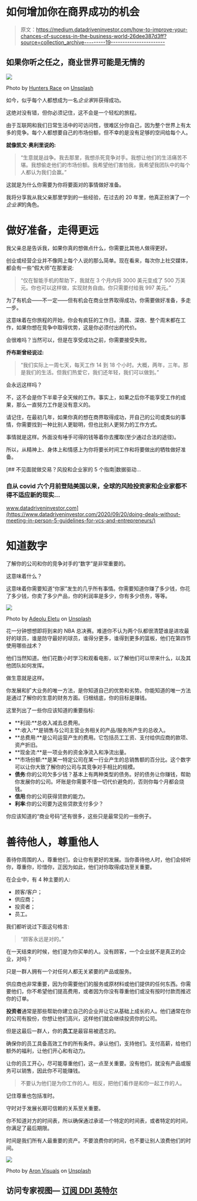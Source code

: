 # 如何增加你在商界成功的机会

> 原文：<https://medium.datadriveninvestor.com/how-to-improve-your-chances-of-success-in-the-business-world-26dee387d3ff?source=collection_archive---------19----------------------->

## 如果你听之任之，商业世界可能是无情的

![](img/68040df3c29666f2daf7d6cee16dee93.png)

Photo by [Hunters Race](https://unsplash.com/@huntersrace?utm_source=medium&utm_medium=referral) on [Unsplash](https://unsplash.com?utm_source=medium&utm_medium=referral)

如今，似乎每个人都想成为一名*企业家*并获得成功。

这绝对没有错，但你必须记住，这不会是一个轻松的旅程。

由于互联网和我们日常生活中的可访问性，很难区分你自己，因为整个世界上有太多的竞争。每个人都想要自己的市场份额，但不幸的是没有足够的空间给每个人。

**就像凯文·奥利里说的:**

> “生意就是战争。我去那里，我想杀死竞争对手。我想让他们的生活痛苦不堪。我想偷走他们的市场份额。我希望他们害怕我，我希望我团队中的每个人都认为我们会赢。”

这就是为什么你需要为你将要面对的事情做好准备。

我将分享我从我父亲那里学到的一些经验，在过去的 20 年里，他真正扮演了一个*企业家*的角色。

# 做好准备，走得更远

我父亲总是告诉我，如果你真的想做点什么，你需要比其他人做得更好。

创业或经营企业并不像网上每个人说的那么简单。现在看来，每次你上社交媒体，都会有一些“假大师”在那里说:

> “仅在智能手机的帮助下，我就在 3 个月内将 3000 美元变成了 500 万美元。你也可以这样做，实现财务自由。你只需要付给我 997 美元。”

为了有机会——不一定——但有机会在商业世界取得成功，你需要做好准备，多走一步。

这意味着在你旅程的开始，你会有疯狂的工作日。清晨、深夜、整个周末都在工作，如果你想在竞争中取得优势，这是你必须付出的代价。

会很难吗？当然可以，但是在享受成功之前，你需要接受失败。

**乔布斯曾经说过:**

> “我们实际上一周七天，每天工作 14 到 18 个小时。大概，两年，三年。那是我们的生活。但我们热爱它，我们还年轻，我们可以做到。”

会永远这样吗？

不，这不会是你下半辈子全天候的工作。事实上，如果之后你不能享受工作的成果，那么一直努力工作是没有意义的。

请记住，在最初几年，如果你真的想在商界取得成功，开自己的公司或类似的事情，你需要找到一种比别人更聪明，但也比别人更努力的工作方式。

事情就是这样。外面没有唾手可得的钱等着你去攫取(至少通过合法的途径)。

所以，从精神上、身体上和情感上为你将要长时间工作和将要做出的牺牲做好准备。

[](https://www.datadriveninvestor.com/2020/09/20/doing-deals-without-meeting-in-person-5-guidelines-for-vcs-and-entrepreneurs/) [## 不见面就做交易？风投和企业家的 5 个指南|数据驱动…

### 自从 covid 六个月前登陆美国以来，全球的风险投资家和企业家都不得不适应新的现实…

www.datadriveninvestor.com](https://www.datadriveninvestor.com/2020/09/20/doing-deals-without-meeting-in-person-5-guidelines-for-vcs-and-entrepreneurs/) 

# 知道数字

了解你的公司和你的竞争对手的“数字”是非常重要的。

这意味着什么？

这意味着你需要知道“你家”发生的几乎所有事情。你需要知道你赚了多少钱，你花了多少钱，你卖了多少产品，你的利润率是多少，你有多少债务，等等。

![](img/81b04cca8085d9eae8c19343a58ffa6b.png)

Photo by [Adeolu Eletu](https://unsplash.com/@adeolueletu?utm_source=medium&utm_medium=referral) on [Unsplash](https://unsplash.com?utm_source=medium&utm_medium=referral)

花一分钟想想即将到来的 NBA 总决赛。难道你不认为两个队都很清楚谁是进攻最好的球员，谁是防守最好的球员，谁得分更多，谁得到更多的篮板，他们在第四节使用哪些战术？

他们当然知道。他们花数小时学习和观看电影，以了解他们可以带来什么，以及其他团队如何发挥。

做生意就是这样。

你发展和扩大业务的唯一方法，是你知道自己的优势和劣势。你能知道的唯一方法是通过了解你的生意的财务方面。归根结底，你的目标是赚钱。

这里列出了一些你应该知道的重要指标:

*   **利润:**总收入减去总费用。
*   **:收入:**是销售与公司主营业务相关的产品/服务所产生的总收入。
*   **总费用:**是公司运营产生的费用。它包括员工工资、支付给供应商的款项、资产折旧。
*   **现金流:**是一项业务的资金净流入和净流出量。
*   **市场份额:**是某一特定公司在某一行业产生的总销售额的百分比。这个数字可以让你大致了解你的公司与其竞争对手相比的规模。
*   **债务**:你的公司欠多少钱？基本上有两种类型的债务。好的债务让你赚钱，帮助你发展你的公司。坏账是你需要不惜一切代价避免的，否则你每个月都会烧钱。
*   **信用**:你的公司获得贷款的能力。
*   **利率**:你的公司要为这些贷款支付多少？

你应该知道的“商业号码”还有很多，这些只是最常见的一些例子。

# 善待他人，尊重他人

善待你周围的人，尊重他们，会让你有更好的发展。当你善待他人时，他们会倾听你，尊重你，珍惜你，正因为如此，他们对你取得成功至关重要。

在企业中，有 4 种主要的人:

*   顾客/客户；
*   供应商；
*   投资者；
*   员工。

我们都听说过下面这句格言:

> “顾客永远是对的。”

在一天结束的时候，他们是为你买单的人。没有顾客，一个企业就不是真正的企业，对吗？

只是一群人拥有一个对任何人都无关紧要的产品或服务。

供应商也非常重要，因为你需要他们的服务或原材料或他们提供的任何东西。你需要他们，你不希望他们提高费用，或者因为你没有尊重他们或没有按时付款而推迟你的订单。

**投资者**通常是那些帮助你建立自己的企业并让它从基础上成长的人。他们通常在你的公司有股份，你想让他们高兴，这样他们就会继续投资你的公司。

但是这最后一群人，你的**员工**是最容易被遗忘的。

确保你的员工具备高效工作的所有条件。承认他们，支持他们。支付高薪，给他们额外的福利，让他们开心和有动力。

让你的员工开心，尽可能尊重他们，这一点至关重要。没有他们，就没有产品或服务可以销售，因此你不可能赚钱。

> 不要认为他们是为你工作的人。相反，把他们看作是和你一起工作的人。

记住尊重也包括准时。

守时对于发展长期可信赖的关系至关重要。

你不知道对方的时间表，所以确保通过承诺一个特定的时间表，或者特定的时间，你满足了最后期限。

时间是我们所有人最重要的资产。不要浪费你的时间，也不要让别人浪费他们的时间。

![](img/4cb0714f207506e40a6feb3fda5faebc.png)

Photo by [Aron Visuals](https://unsplash.com/@aronvisuals?utm_source=medium&utm_medium=referral) on [Unsplash](https://unsplash.com?utm_source=medium&utm_medium=referral)

## 访问专家视图— [订阅 DDI 英特尔](https://datadriveninvestor.com/ddi-intel)